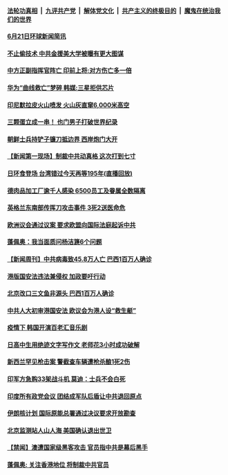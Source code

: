 ####  [法轮功真相](../../../../basic/blob/master/README.md?t=06220502) &nbsp;|&nbsp; [九评共产党](../../../../9ping.md/blob/master/README.md?t=06220502) &nbsp;|&nbsp; [解体党文化](../../../../jtdwh.md/blob/master/README.md?t=06220502)  &nbsp;|&nbsp; [共产主义的终极目的](../../../../gczydzjmd.md/blob/master/README.md?t=06220502) &nbsp;|&nbsp; [魔鬼在统治我们的世界](../../../../mgztzwmdsj.md/blob/master/README.md?t=06220502) 

#### [6月21日环球新闻简讯](../pages/prog202/a102876379.md?t=06220502) 

#### [不止偷技术 中共金援美大学被曝有更大图谋](../pages/prog202/a102876337.md?t=06220502) 

#### [中方正副指挥官阵亡 印前上将:对方伤亡多一倍](../pages/prog202/a102876319.md?t=06220502) 


#### [华为“曲线救亡”梦碎 韩媒:三星拒供芯片](../pages/prog202/a102876274.md?t=06220502) 

#### [印尼默拉皮火山喷发 火山灰直窜6,000米高空](../pages/prog202/a102876220.md?t=06220502) 

#### [三颗蛋立成一串！ 也门男子打破世界纪录](../pages/prog202/a102876183.md?t=06220502) 

#### [朝鲜士兵持铲子镰刀抵边界 西岸炮门大开](../pages/prog202/a102876179.md?t=06220502) 

#### [【新闻第一现场】制裁中共动真格 这次打到七寸](../pages/prog202/a102876202.md?t=06220502) 

#### [日环食登场 台湾错过今天再等195年(直播回放)](../pages/prog202/a102876017.md?t=06220502) 

#### [德肉品加工厂逾千人感染 6500员工及眷属全数隔离](../pages/prog202/a102876050.md?t=06220502) 

#### [英格兰东南部传挥刀攻击事件 3死2送医命危](../pages/prog202/a102876037.md?t=06220502) 

#### [欧洲议会通过议案 要求欧盟向国际法庭起诉中共](../pages/prog202/a102875856.md?t=06220502) 


#### [蓬佩奥：我当面质问杨洁篪6个问题](../pages/prog202/a102875972.md?t=06220502) 

#### [【新闻周刊】中共病毒致45.8万人亡 巴西1百万人确诊](../pages/prog202/a102875888.md?t=06220502) 

#### [港版国安法违法兼侵权 加政要吁行动](../pages/prog202/a102875809.md?t=06220502) 


#### [北京改口三文鱼非源头 巴西1百万人确诊](../pages/prog202/a102875735.md?t=06220502) 

#### [中共人大初审港国安法 欧议会为港人设“救生艇”](../pages/prog202/a102875714.md?t=06220502) 

#### [疫情下 韩国开演百老汇音乐剧](../pages/prog202/a102875699.md?t=06220502) 

#### [日高中生用绝迹文字写作文 老师花3小时成功破解](../pages/prog202/a102875548.md?t=06220502) 

#### [新西兰罕见枪击案 警截查车辆遭枪杀酿1死2伤](../pages/prog202/a102875531.md?t=06220502) 

#### [印军方急购33架战斗机 莫迪：士兵不会白死](../pages/prog202/a102875495.md?t=06220502) 

#### [印度所有政党会议 团结成军队后盾让中共退回原点](../pages/prog202/a102875404.md?t=06220502) 

#### [伊朗核计划 国际原能总署通过决议要求开放勘查](../pages/prog202/a102874020.md?t=06220502) 


#### [北京监测站人山人海 美国确认退出世卫](../pages/prog202/a102875239.md?t=06220502) 

#### [【禁闻】澳遭国家级黑客攻击 官员指中共是幕后黑手](../pages/prog202/a102875187.md?t=06220502) 

#### [蓬佩奥: 关注香港地位 将制裁中共官员](../pages/prog202/a102875164.md?t=06220502) 

